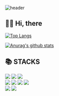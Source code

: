 
![header](https://capsule-render.vercel.app/api?type=slice&color=auto&height=300&section=header&text=WELCOME&desc=FrontWeb-dev%20%20github.io&fontSize=80&rotate=-20&&fontAlign=30&fontAlignY=30&descAlignY=45&descAlign=45&reversal=true&customColorList=12)

<div><h2>🖐🏻 Hi, there </h2></div>

[![Top Langs](https://github-readme-stats.vercel.app/api/top-langs/?username=FrontWeb-dev&layout=compact)](https://github.com/anuraghazra/github-readme-stats)

[![Anurag's github stats](https://github-readme-stats.vercel.app/api?username=FrontWeb-dev&hide=contribs,prs)](https://github.com/anuraghazra/github-readme-stats) 

<div><h2>📚 STACKS</h2></div>

<div> 
  <img src="https://img.shields.io/badge/html5-E34F26?style=for-the-badge&logo=html5&logoColor=white"> 
  <img src="https://img.shields.io/badge/css-1572B6?style=for-the-badge&logo=css3&logoColor=white"> 
  <img src="https://img.shields.io/badge/bootstrap-7952B3?style=for-the-badge&logo=bootstrap&logoColor=white">
  <br>
  <img src="https://img.shields.io/badge/javascript-F7DF1E?style=for-the-badge&logo=javascript&logoColor=black"> 
  <img src="https://img.shields.io/badge/jquery-0769AD?style=for-the-badge&logo=jquery&logoColor=white">
  <img src="https://img.shields.io/badge/react-61DAFB?style=for-the-badge&logo=react&logoColor=black"> 
  <img src="https://img.shields.io/badge/vue.js-4FC08D?style=for-the-badge&logo=vue.js&logoColor=white"> 
  <br>
  <img src="https://img.shields.io/badge/github-181717?style=for-the-badge&logo=github&logoColor=white">
  <img src="https://img.shields.io/badge/fontawesome-339AF0?style=for-the-badge&logo=fontawesome&logoColor=white">
  <br>
</div>
